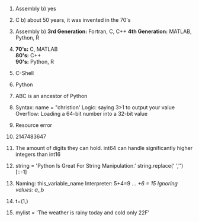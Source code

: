 1) Assembly
    b) yes
    
2) C
    b) about 50 years, it was invented in the 70's
    
3) Assembly
    b) **3rd Generation:** Fortran, C, C++
       **4th Generation:** MATLAB, Python, R
       
4) **70's:** C, MATLAB  
   **80's:** C++  
   **90's:** Python, R  

5) C-Shell

6) Python

7) ABC is an ancestor of Python

8) Syntax: name = "christion'
   Logic: saying 3>1 to output your value
   Overflow: Loading a 64-bit number into a 32-bit value
   
9) Resource error

10) 2147483647

11) The amount of digits they can hold. int64 can handle significantly higher integers than int16

12) string = 'Python Is Great For String Manipulation.'
    string.replace(' ','')[::-1]

13) Naming: this_variable_name
    Interpreter: 5+4=9 ... _+6 = 15
    Ignoring values: a,_,b

14) t=(1,)

15) mylist = 'The weather is rainy today and cold only 22F'
